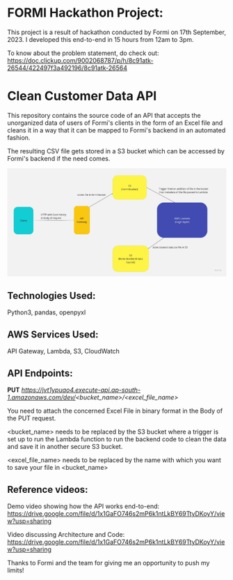# FORMI Hackathon Project:
This project is a result of hackathon conducted by Formi on 17th September, 2023. I developed this end-to-end in 15 hours from 12am to 3pm. 

To know about the problem statement, do check out: https://doc.clickup.com/9002068787/p/h/8c91atk-26544/422497f3a492196/8c91atk-26564  


# Clean Customer Data API
This repository contains the source code of an API that accepts the unorganized data of users of Formi's clients in the 
form of an Excel file and cleans it in a way that it can be mapped to Formi's backend in an automated fashion. 

The resulting CSV file gets stored in a S3 bucket which can be accessed by Formi's backend if the need comes.

![Formi architecture!](formi_architecture.jpg)

## Technologies Used:  
Python3, pandas, openpyxl

## AWS Services Used: 
API Gateway, Lambda, S3, CloudWatch  

## API Endpoints:

**PUT**   _https://jvt1ypuao4.execute-api.ap-south-1.amazonaws.com/dev/<bucket_name>/<excel_file_name>_ 

You need to attach the concerned Excel File in binary format in the Body of the PUT request.

<bucket_name> needs to be replaced by the S3 bucket where a trigger is set up to run the Lambda function to run the 
backend code to clean the data and save it in another secure S3 bucket.

<excel_file_name> needs to be replaced by the name with which you want to save your file in <bucket_name>

## Reference videos: 

Demo video showing how the API works end-to-end: https://drive.google.com/file/d/1x1GaFO746s2mP6k1ntLkBY69TtyDKoyY/view?usp=sharing


Video discussing Architecture and Code: https://drive.google.com/file/d/1x1GaFO746s2mP6k1ntLkBY69TtyDKoyY/view?usp=sharing

Thanks to Formi and the team for giving me an opportunity to push my limits!